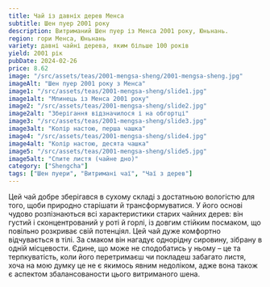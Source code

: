 ```yaml
---
title: Чай із давніх дерев Менса
subtitle: Шен пуер 2001 року
description: Витриманий Шен пуер із Менса 2001 року, Юньнань.
region: гори Менса, Юньнань
variety: давні чайні дерева, яким більше 100 років
yield: 2001 рік
pubDate: 2024-02-26
price: 8.62
image: "/src/assets/teas/2001-mengsa-sheng/2001-mengsa-sheng.jpg"
imageAlt: "Шен пуер 2001 року з Менса"
image1: "/src/assets/teas/2001-mengsa-sheng/slide1.jpg"
image1alt: "Млинець із Менса 2001 року"
image2: "/src/assets/teas/2001-mengsa-sheng/slide2.jpg"
image2alt: "Зберігання відзначилося і на обгортці"
image3: "/src/assets/teas/2001-mengsa-sheng/slide3.jpg"
image3alt: "Колір настою, перша чашка"
image4: "/src/assets/teas/2001-mengsa-sheng/slide4.jpg"
image4alt: "Колір настою, десята чашка"
image5: "/src/assets/teas/2001-mengsa-sheng/slide5.jpg"
image5alt: "Спите листя (чайне дно)"
category: ["Shengcha"]
tags: ["Шен пуери", "Витримані чаї", "Чаї з дерев"]
---
```


Цей чай добре зберігався в сухому складі з достатньою вологістю для того, щоби природно старішати й трансформуватися. У його основі чудово розпізнаються всі характеристики старих чайних дерев: він густий і сконцентрований у роті й горлі, із довгим стійким посмаком, що повільно розкриває свій потенціял. Цей чай дуже комфортно відчувається в тілі. За смаком він нагадує однорідну сировину, зібрану в одній місцевости. Єдине, що може не сподобатись у ньому – це та терпкуватість, коли його перетримаєш чи покладеш забагато листя, хоча на мою думку це не є якимось явним недоліком, адже вона також є аспектом збалансованости цього витриманого шена.